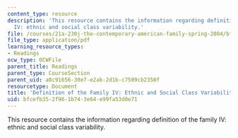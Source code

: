 ```yaml
---
content_type: resource
description: 'This resource contains the information regarding definition of the family
  IV: ethnic and social class variability.'
file: /courses/21a-230j-the-contemporary-american-family-spring-2004/bfcefb352f961b743e64e99fa53d0e71_MIT21A_230JS04_8talor.pdf
file_type: application/pdf
learning_resource_types:
- Readings
ocw_type: OCWFile
parent_title: Readings
parent_type: CourseSection
parent_uid: a8c91656-30e7-e2ab-2d1b-c7509cb2350f
resourcetype: Document
title: 'Definition of the Family IV: Ethnic and Social Class Variability'
uid: bfcefb35-2f96-1b74-3e64-e99fa53d0e71
---
```

This resource contains the information regarding definition of the family IV: ethnic and social class variability.


